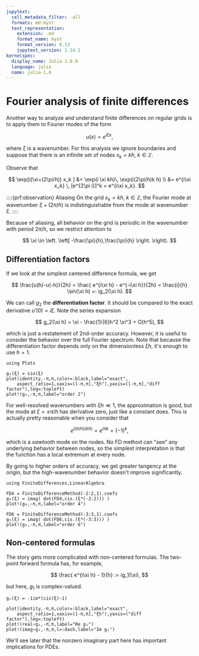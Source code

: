 ```yaml
---
jupytext:
  cell_metadata_filter: -all
  formats: md:myst
  text_representation:
    extension: .md
    format_name: myst
    format_version: 0.13
    jupytext_version: 1.14.1
kernelspec:
  display_name: Julia 1.8.0
  language: julia
  name: julia-1.8
---
```


# Fourier analysis of finite differences

Another way to analyze and understand finite differences on regular grids is to apply them to Fourier modes of the form

$$
u(x) = e^{i\xi x},
$$

where $\xi$ is a wavenumber. For this analysis we ignore boundaries and suppose that there is an infinite set of nodes $x_k=kh$, $k\in\mathbb{Z}$. 

Observe that 

$$
\exp[i(\xi+(2\pi/h)) x_k ] &= \exp(i \xi kh)\, \exp(i(2\pi/h)k h) \\ 
&= e^{i\xi x_k} \, [e^{2\pi i}]^k = e^{i\xi x_k}. 
$$

::::{prf:observation} Aliasing
On the grid $x_k=kh$, $k\in \mathbb{Z}$, the Fourier mode at wavenumber $\xi + (2\pi/h)$ is indistinguishable from the mode at wavenumber $\xi$.
::::

Because of aliasing, all behavior on the grid is periodic in the wavenumber with period $2\pi/h$, so we restrict attention to

$$
\xi \in \left. \left[ -\frac{\pi}{h},\frac{\pi}{h} \right. \right). 
$$

## Differentiation factors

If we look at the simplest centered difference formula, we get

$$
\frac{u(h)-u(-h)}{2h} = \frac{ e^{i\xi h} - e^{-i\xi h}}{2h} = \frac{i}{h} \sin(\xi h) =: ig_2(\xi h). 
$$

We can call $g_2$ the **differentiation factor**. It should be compared to the exact derivative $u'(0)=i\xi$. Note the series expansion

$$
g_2(\xi h) = \xi - \frac{1}{6}h^2 \xi^3 + O(h^5), 
$$

which is just a restatement of 2nd-order accuracy. However, it is useful to consider the behavior over the full Fourier spectrum. Note that because the differentiation factor depends only on the dimensionless $\xi h$, it's enough to use $h=1$.

```{code-cell}
using Plots

g₂(ξ) = sin(ξ)
plot(identity,-π,π,color=:black,label="exact",
    aspect_ratio=1,xaxis=([-π,π],"ξh"),yaxis=([-π,π],"diff factor"),leg=:topleft)
plot!(g₂,-π,π,label="order 2")
```

For well-resolved wavenumbers with $\xi h \ll 1$, the approximation is good, but the mode at $\xi=\pm \pi/h$ has derivative zero, just like a constant does. This is actually pretty reasonable when you consider that

$$
e^{i(\pi/h)(kh)} = e^{i\pi k} = (-1)^k,
$$

which is a *sawtooth* mode on the nodes. No FD method can "see" any underlying behavior between nodes, so the simplest interpretation is that the function has a local extremum at every node.

By going to higher orders of accuracy, we get greater tangency at the origin, but the high-wavenumber behavior doesn't improve significantly.

```{code-cell}
using FiniteDifferences,LinearAlgebra

FD4 = FiniteDifferenceMethod(-2:2,1).coefs
g₄(ξ) = imag( dot(FD4,cis.(ξ*(-2:2))) )
plot!(g₄,-π,π,label="order 4")

FD6 = FiniteDifferenceMethod(-3:3,1).coefs
g₆(ξ) = imag( dot(FD6,cis.(ξ*(-3:3))) )
plot!(g₆,-π,π,label="order 6")
```

## Non-centered formulas

The story gets more complicated with non-centered formulas. The two-point forward formula has, for example,

$$
\frac{ e^{i\xi h} - 1}{h} := ig_1(\xi),
$$

but here, $g_1$ is complex-valued.

```{code-cell}
g₁(ξ) = -1im*(cis(ξ)-1)

plot(identity,-π,π,color=:black,label="exact",
    aspect_ratio=1,xaxis=([-π,π],"ξh"),yaxis=("diff factor"),leg=:topleft)
plot!(real∘g₁,-π,π,label="Re g₁")
plot!(imag∘g₁,-π,π,l=:dash,label="Im g₁")
```

We'll see later that the nonzero imaginary part here has important implications for PDEs.
